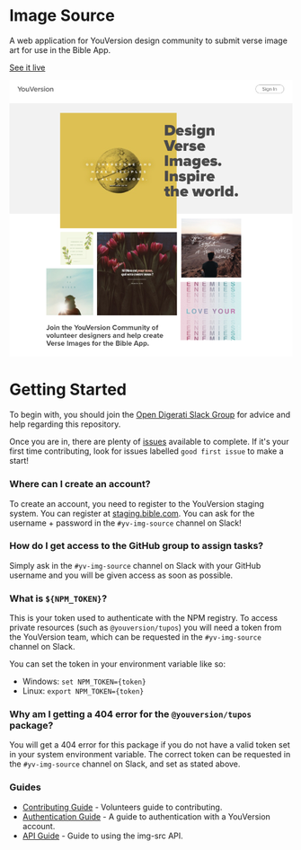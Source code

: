 # Image Source

A web application for YouVersion design community to submit verse image art for use in the Bible App.

[See it live](https://img-src.netlify.com/)

![](/ui-design/splash-page/desktop.png)

# Getting Started
To begin with, you should join the [Open Digerati Slack Group](https://opendigerati.slack.com) for advice and help regarding this repository.

Once you are in, there are plenty of [issues](https://github.com/lifechurch/img-src/issues) available to complete. If it's your first time contributing, look for issues labelled `good first issue` to make a start!

### Where can I create an account?
To create an account, you need to register to the YouVersion staging system. You can register at [staging.bible.com](https://staging.bible.com). You can ask for the username + password in the `#yv-img-source` channel on Slack!

### How do I get access to the GitHub group to assign tasks?
Simply ask in the `#yv-img-source` channel on Slack with your GitHub username and you will be given access as soon as possible.

### What is `${NPM_TOKEN}`?
This is your token used to authenticate with the NPM registry. To access private resources (such as `@youversion/tupos`) you will need a token from the YouVersion team, which can be requested in the `#yv-img-source` channel on Slack.

You can set the token in your environment variable like so:

* Windows: `set NPM_TOKEN={token}`
* Linux: `export NPM_TOKEN={token}`

### Why am I getting a 404 error for the `@youversion/tupos` package?
You will get a 404 error for this package if you do not have a valid token set in your system environment variable. The correct token can be requested in the `#yv-img-source` channel on Slack, and set as stated above.

### Guides
* [Contributing Guide](./CONTRIBUTING.md) - Volunteers guide to contributing.
* [Authentication Guide](./AUTHENTICATION.md) - A guide to authentication with a YouVersion account.
* [API Guide](./API.md) - Guide to using the img-src API.
